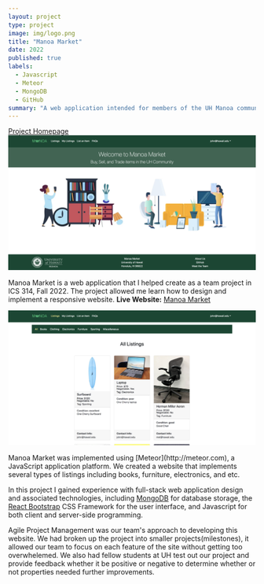 ```yaml
---
layout: project
type: project
image: img/logo.png
title: "Manoa Market"
date: 2022
published: true
labels:
  - Javascript
  - Meteor
  - MongoDB
  - GitHub
summary: "A web application intended for members of the UH Manoa community to buy/sell/trade items that my team developed in ICS 314."
---
```


<a href="https://manoa-market.github.io/">Project Homepage</a>
<img class="img-fluid" src="../img/homepage.png">

<p>Manoa Market is a web application that I helped create as a team project in ICS 314, Fall 2022. The project allowed me learn how to design and implement a responsive website. <strong>Live Website:</strong> <a href="http://137.184.236.187/">Manoa Market</a></p>

<img class="img-fluid" src="../img/listings.png">
 
<p>Manoa Market was implemented using [Meteor](http://meteor.com), a JavaScript application platform. We created a website that implements several types of listings including books, furniture, electronics, and etc.</p>

<p>In this project I gained experience with full-stack web application design and associated technologies, including <a href="http://mongodb.com">MongoDB</a> for database storage, the <a href="https://react-bootstrap.netlify.app/getting-started/introduction">React Bootstrap</a> CSS Framework for the user interface, and Javascript for both client and server-side programming. </p>

<p>Agile Project Management was our team's approach to developing this website. We had broken up the project into smaller projects(milestones), it allowed our team to focus on each feature of the site without getting too overwhelemed. We also had fellow students at UH test out our project and provide feedback whether it be positive or negative to determine whether or not properties needed further improvements. </p>


